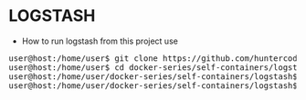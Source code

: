 # LOGSTASH

- How to run logstash from this project use

<pre>
user@host:/home/user$ git clone https://github.com/huntercodexs/docker-series.git .
user@host:/home/user$ cd docker-series/self-containers/logstash
user@host:/home/user/docker-series/self-containers/logstash$ docker-compose up --build (in first time)
user@host:/home/user/docker-series/self-containers/logstash$ docker-compose start (in the next times)
</pre>
